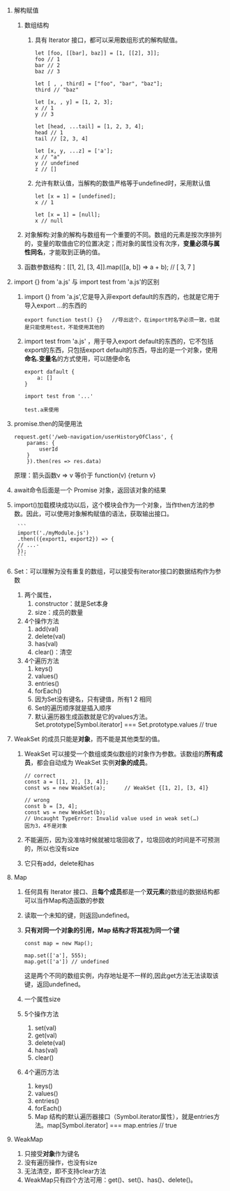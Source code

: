 1. 解构赋值
   1. 数组结构
      1. 具有 Iterator 接口，都可以采用数组形式的解构赋值。

            ```
            let [foo, [[bar], baz]] = [1, [[2], 3]];
            foo // 1
            bar // 2
            baz // 3

            let [ , , third] = ["foo", "bar", "baz"];
            third // "baz"

            let [x, , y] = [1, 2, 3];
            x // 1
            y // 3

            let [head, ...tail] = [1, 2, 3, 4];
            head // 1
            tail // [2, 3, 4]

            let [x, y, ...z] = ['a'];
            x // "a"
            y // undefined
            z // []
            ```
      2. 允许有默认值，当解构的数值严格等于undefined时，采用默认值

            ```
            let [x = 1] = [undefined];
            x // 1

            let [x = 1] = [null];
            x // null
            ```

   2. 对象解构:对象的解构与数组有一个重要的不同。数组的元素是按次序排列的，变量的取值由它的位置决定；而对象的属性没有次序，**变量必须与属性同名**，才能取到正确的值。
   3. 函数参数结构：[[1, 2], [3, 4]].map(([a, b]) => a + b); // [ 3, 7 ]
2. import {} from 'a.js' 与 import test from 'a.js'的区别
    1.  import {} from 'a.js',它是导入非export default的东西的，也就是它用于导入export ...的东西的

        ```
        export function test() {}   //导出这个，在import时名字必须一致，也就是只能使用test，不能使用其他的
        ```

    2. import test from 'a.js' ，用于导入export default的东西的，它不包括export的东西，只包括export default的东西，导出的是一个对象，使用 **命名.变量名**的方式使用，可以随便命名

        ```
        export dafault {
            a: []
        }

        import test from '...'

        test.a来使用
        ```

3. promise.then的简便用法

    ```
    request.get('/web-navigation/userHistoryOfClass', {
        params: {
            userId
        }
        }).then(res => res.data)
    ```
    原理：箭头函数v => v 等价于 function(v) {return v}

4. await命令后面是一个 Promise 对象，返回该对象的结果
5. import()加载模块成功以后，这个模块会作为一个对象，当作then方法的参数。因此，可以使用对象解构赋值的语法，获取输出接口。

        ```
        import('./myModule.js')
        .then(({export1, export2}) => {
        // ...·
        });
        ```

6. Set：可以理解为没有重复的数组，可以接受有iterator接口的数据结构作为参数
   1. 两个属性，
      1. constructor：就是Set本身
      2. size：成员的数量
   2. 4个操作方法
      1. add(val)
      2. delete(val)
      3. has(val)
      4. clear()：清空
   3. 4个遍历方法
      1. keys()
      2. values()
      3. entries()
      4. forEach()
      5. 因为Set没有键名，只有键值，所有1 2 相同
      6. Set的遍历顺序就是插入顺序
      7. 默认遍历器生成函数就是它的values方法。Set.prototype[Symbol.iterator] === Set.prototype.values // true
7. WeakSet 的成员只能是**对象**，而不能是其他类型的值。
   1. WeakSet 可以接受一个数组或类似数组的对象作为参数。该数组的**所有成员**，都会自动成为 WeakSet 实例**对象的成员**。

        ```
        // correct
        const a = [[1, 2], [3, 4]];
        const ws = new WeakSet(a);      // WeakSet {[1, 2], [3, 4]}

        // wrong
        const b = [3, 4];
        const ws = new WeakSet(b);
        // Uncaught TypeError: Invalid value used in weak set(…)
        因为3，4不是对象
        ```

    1. 不能遍历，因为没准啥时候就被垃圾回收了，垃圾回收的时间是不可预测的，所以也没有size
    2. 它只有add，delete和has
8. Map
   1. 任何具有 Iterator 接口、且**每个成员**都是一个**双元素**的数组的数据结构都可以当作Map构造函数的参数
   2. 读取一个未知的键，则返回undefined。
   3. **只有对同一个对象的引用，Map 结构才将其视为同一个键**

        ```
        const map = new Map();

        map.set(['a'], 555);
        map.get(['a']) // undefined
        ```
        这是两个不同的数组实例，内存地址是不一样的,因此get方法无法读取该键，返回undefined。
    1. 一个属性size
    2. 5个操作方法
       1. set(val)
       2. get(val)
       3. delete(val)
       4. has(val)
       5. clear()
    3. 4个遍历方法
       1. keys()
       2. values()
       3. entries()
       4. forEach()
       5.  Map 结构的默认遍历器接口（Symbol.iterator属性），就是entries方法。map[Symbol.iterator] === map.entries // true
9. WeakMap
   1.  只接受**对象**作为键名
   2.  没有遍历操作，也没有size
   3.  无法清空，即不支持clear方法
   4.  WeakMap只有四个方法可用：get()、set()、has()、delete()。